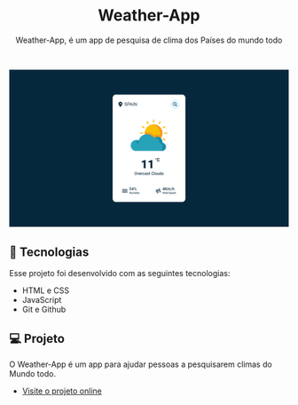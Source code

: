 <h1 align="center">Weather-App</h1>

<p align="center">Weather-App, é um app de pesquisa de clima dos Países do mundo todo   <br/>
</p>

<br>

<p align="center">
  <img alt="Weather app" src="img/clima.png" width="100%" height="70%">
</p>

## 🚀 Tecnologias

Esse projeto foi desenvolvido com as seguintes tecnologias:

- HTML e CSS
- JavaScript
- Git e Github

## 💻 Projeto

O Weather-App é um app para ajudar pessoas a pesquisarem  climas do Mundo todo.

- [Visite o projeto online](https://maykbrito.github.io/nlw-setup)

